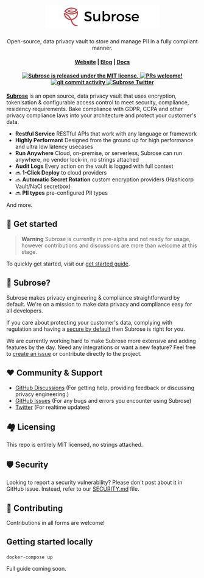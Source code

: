 <h1 align="center">
  <img width="300" src="/img/logo-wide.png" alt="subrose">
</h1>
<p align="center">
  <p align="center">Open-source, data privacy vault to store and manage PII in a fully compliant manner.</p>
</p>

<h4 align="center">
  <a href="https://subrose.io">Website</a> | 
  <a href="https://subrose.io/blog">Blog</a> | 
  <a href="https://subrose.io/docs">Docs</a>
</h4>

<h4 align="center">
  <a href="https://github.com/subrose/vault/blob/main/LICENSE">
    <img src="https://img.shields.io/badge/license-MIT-blue.svg" alt="Subrose is released under the MIT license." />
  </a>
  <a href="https://github.com/subrose/vault/blob/main/CONTRIBUTING.md">
    <img src="https://img.shields.io/badge/PRs-Welcome-brightgreen" alt="PRs welcome!" />
  </a>
  <a href="https://github.com/subrose/vault/issues">
    <img src="https://img.shields.io/github/commit-activity/m/subrose/vault" alt="git commit activity" />
  </a>
  <a href="https://twitter.com/subroseio">
    <img src="https://img.shields.io/twitter/follow/subroseio?label=Follow" alt="Subrose Twitter" />
  </a>
</h4>

**[Subrose](https://subrose.io)** is an open source, data privacy vault that uses encryption, tokenisation & configurable access control to meet security, compliance, residency requirements. Bake compliance with GDPR, CCPA and other privacy compliance laws into your architecture and protect your customer's data.

- **Restful Service** RESTful APIs that work with any language or framework
- **Highly Performant** Designed from the ground up for high performance and ultra low latency usecases
- **Run Anywhere** Cloud, on-premise, or serverless, Subrose can run anywhere, no vendor lock-in, no strings attached
- **Audit Logs** Every action on the vault is logged with full context
- 🔜 **1-Click Deploy** to cloud providers
- 🔜 **Automatic Secret Rotation** custom encryption providers (Hashicorp Vault/NaCl secretbox)
- 🔜 **PII types** pre-configured PII types

And more.

## 🚀 Get started

> **Warning**
> Subrose is currently in pre-alpha and not ready for usage, however contributions and discussions are more than welcome at this stage.

To quickly get started, visit our [get started guide](https://subrose.io/docs/getting-started/introduction).

## 🌹 Subrose?

Subrose makes privacy engineering & compliance straightforward by default.
We're on a mission to make data privacy and compliance easy for all developers.

If you care about protecting your customer's data, complying with regulation and having a [secure by default](https://www.ncsc.gov.uk/information/secure-default) then Subrose is right for you.

We are currently working hard to make Subrose more extensive and adding features by the day. Need any integrations or want a new feature? Feel free to [create an issue](https://github.com/subrose/vault/issues) or contribute directly to the project.

## ❤️ Community & Support

- [GitHub Discussions](https://github.com/subrose/vault/discussions) (For getting help, providing feedback or discussing privacy engineering.)
- [GitHub Issues](https://github.com/subrose/vault/issues) (For any bugs and errors you encounter using Subrose)
- [Twitter](https://twitter.com/subroseio) (For realtime updates)

## 🏘 Licensing

This repo is entirely MIT licensed, no strings attached.

## 🛡 Security

Looking to report a security vulnerability? Please don't post about it in GitHub issue. Instead, refer to our [SECURITY.md](./SECURITY.md) file.

## 🌱 Contributing

Contributions in all forms are welcome!

## Getting started locally

`docker-compose up`

Full guide coming soon.
